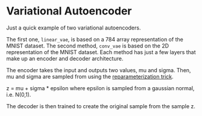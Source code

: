 # Variational Autoencoder

Just a quick example of two variational autoencoders.

The first one, `linear_vae`, is based on a 784 array representation of the MNIST dataset. The second method, `conv_vae` is based on the 2D representation of the MNIST dataset. Each method has just a few layers that make up an encoder and decoder architecture. 

The encoder takes the input and outputs two values, mu and sigma. Then, mu and sigma are sampled from using the [reparameterization trick](https://arxiv.org/pdf/1312.6114.pdf).

z = mu + sigma * epsilon where epsilon is sampled from a gaussian normal, i.e. N(0,1).

The decoder is then trained to create the original sample from the sample z. 
